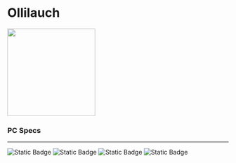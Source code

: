 # Ollilauch


<a href="https://github.com/anuraghazra/convoychat">
  <img height=200 align="center" src="https://github-readme-stats.vercel.app/api/top-langs?username=ollilauch&layout=compact&langs_count=8&card_width=320&theme=gruvbox" />
</a>

### PC Specs
---
![Static Badge](https://img.shields.io/badge/GPU-RTX%204080-blue?logo=nvidia)
![Static Badge](https://img.shields.io/badge/CPU-Ryzen%209%207900X-blue?logo=AMD)
![Static Badge](https://img.shields.io/badge/Motherboard-ROG%20STRIX%20B650--A%20GAMING%20WIFI-blue?logo=asus)
![Static Badge](https://img.shields.io/badge/RAM-G.SKILL%20Trident%20Z5%20DDR5--64GB%20(2x32GB)-blue?logo=g.skill)


